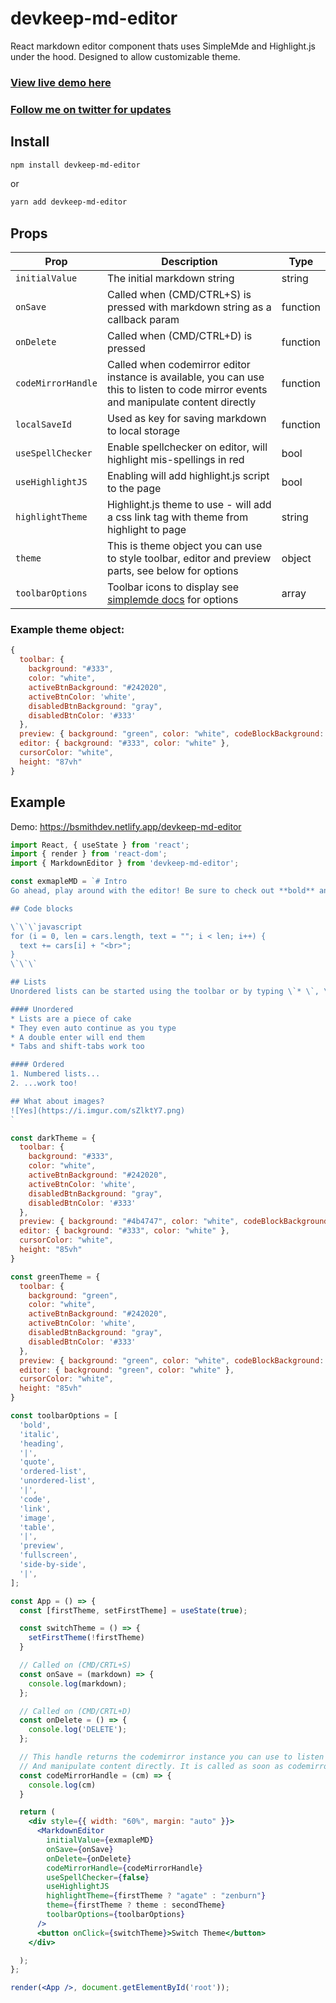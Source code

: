 # devkeep-md-editor
React markdown editor component thats uses SimpleMde and Highlight.js under the hood.
Designed to allow customizable theme.

### [View live demo here](https://bsmithdev.netlify.app/devkeep-md-editor)
### [Follow me on twitter for updates](https://twitter.com/BSmithy77)

## Install
```bash 
npm install devkeep-md-editor
```
or
```bash
yarn add devkeep-md-editor
```

## Props

| Prop | Description | Type |
|--------|--------|----|
|`initialValue`|The initial markdown string|string|
|`onSave`|Called when (CMD/CTRL+S) is pressed with markdown string  as a callback param|function|
|`onDelete`|Called when (CMD/CTRL+D) is pressed|function|
|`codeMirrorHandle`|Called when codemirror editor instance is available, you can use this to listen to code mirror events and manipulate content directly |function|
|`localSaveId`|Used as key for saving markdown to local storage|function|
|`useSpellChecker`|Enable spellchecker on editor, will highlight mis-spellings in red|bool|
|`useHighlightJS`|Enabling will add highlight.js script to the page|bool|
|`highlightTheme`|Highlight.js theme to use - will add a css link tag with theme from highlight to page|string|
|`theme`|This is theme object you can use to style toolbar, editor and preview parts, see below for options|object|
|`toolbarOptions`|Toolbar icons to display see [simplemde docs](https://github.com/sparksuite/simplemde-markdown-editor#toolbar-icons) for options|array|


### Example theme object:
```js
{
  toolbar: {
    background: "#333",
    color: "white",
    activeBtnBackground: "#242020",
    activeBtnColor: 'white',
    disabledBtnBackground: "gray",
    disabledBtnColor: '#333'
  },
  preview: { background: "green", color: "white", codeBlockBackground: 'black' },
  editor: { background: "#333", color: "white" },
  cursorColor: "white",
  height: "87vh"
}
```

## Example
Demo: https://bsmithdev.netlify.app/devkeep-md-editor
```jsx
import React, { useState } from 'react';
import { render } from 'react-dom';
import { MarkdownEditor } from 'devkeep-md-editor';

const exmapleMD = `# Intro
Go ahead, play around with the editor! Be sure to check out **bold** and *italic* styling, or even [links](https://google.com). You can type the Markdown syntax, use the toolbar, or use shortcuts like \`cmd-b\` or \`ctrl - b\`.

## Code blocks

\`\`\`javascript
for (i = 0, len = cars.length, text = ""; i < len; i++) {
  text += cars[i] + "<br>";
}
\`\`\`

## Lists
Unordered lists can be started using the toolbar or by typing \`* \`, \` - \`, or \` + \`. Ordered lists can be started by typing \`1. \`.

#### Unordered
* Lists are a piece of cake
* They even auto continue as you type
* A double enter will end them
* Tabs and shift-tabs work too

#### Ordered
1. Numbered lists...
2. ...work too!

## What about images?
![Yes](https://i.imgur.com/sZlktY7.png)
`

const darkTheme = {
  toolbar: {
    background: "#333",
    color: "white",
    activeBtnBackground: "#242020",
    activeBtnColor: 'white',
    disabledBtnBackground: "gray",
    disabledBtnColor: '#333'
  },
  preview: { background: "#4b4747", color: "white", codeBlockBackground: 'black' },
  editor: { background: "#333", color: "white" },
  cursorColor: "white",
  height: "85vh"
}

const greenTheme = {
  toolbar: {
    background: "green",
    color: "white",
    activeBtnBackground: "#242020",
    activeBtnColor: 'white',
    disabledBtnBackground: "gray",
    disabledBtnColor: '#333'
  },
  preview: { background: "green", color: "white", codeBlockBackground: 'black' },
  editor: { background: "green", color: "white" },
  cursorColor: "white",
  height: "85vh"
}

const toolbarOptions = [
  'bold',
  'italic',
  'heading',
  '|',
  'quote',
  'ordered-list',
  'unordered-list',
  '|',
  'code',
  'link',
  'image',
  'table',
  '|',
  'preview',
  'fullscreen',
  'side-by-side',
  '|',
];

const App = () => {
  const [firstTheme, setFirstTheme] = useState(true);

  const switchTheme = () => {
    setFirstTheme(!firstTheme)
  }

  // Called on (CMD/CRTL+S)
  const onSave = (markdown) => {
    console.log(markdown);
  };

  // Called on (CMD/CRTL+D)
  const onDelete = () => {
    console.log('DELETE');
  };

  // This handle returns the codemirror instance you can use to listen to events.
  // And manipulate content directly. It is called as soon as codemirror is available.
  const codeMirrorHandle = (cm) => {
    console.log(cm)
  }

  return (
    <div style={{ width: "60%", margin: "auto" }}>
      <MarkdownEditor
        initialValue={exmapleMD}
        onSave={onSave}
        onDelete={onDelete}
        codeMirrorHandle={codeMirrorHandle}
        useSpellChecker={false}
        useHighlightJS
        highlightTheme={firstTheme ? "agate" : "zenburn"}
        theme={firstTheme ? theme : secondTheme}
        toolbarOptions={toolbarOptions}
      />
      <button onClick={switchTheme}>Switch Theme</button>
    </div>

  );
};

render(<App />, document.getElementById('root'));
```
